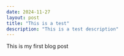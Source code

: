 ```yaml
---
date: 2024-11-27
layout: post
title: "This is a test"
description: "This is a test description"
---
```


This is my first blog post
